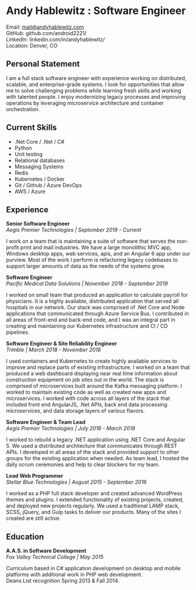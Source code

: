 # Andy Hablewitz : Software Engineer

Email: mail@andyhablewitz.com  
GitHub:  github.com/android2221/  
LinkedIn: linkedin.com/in/andyhablewitz/  
Location: Denver, CO

## **Personal Statement**

I am a full stack software engineer with experience working on distributed, scalable, and enterprise-grade systems. I look for opportunities that allow me to solve challenging problems while learning fresh skills and working with talented people. I enjoy modernizing legacy processes and improving operations by leveraging microservice architecture and container orchestration.

## **Current Skills**

- .Net Core / .Net / C#
- Python
- Unit testing
- Relational databases
- Messaging Systems
- Redis
- Kubernetes / Docker
- Git / Github / Azure DevOps
- AWS / Azure

## **Experience**

**Senior Software Engineer**  
*Aegis Premier Technologies | September 2019 - Current*

I work on a team that is maintaining a suite of software that serves the non-profit print and mail industries. We have a large monolithic MVC app, Windows desktop apps, web services, apis, and an Angular 6 app under our purview. Most of the work I perform is refactoring legacy codebases to support larger amounts of data as the needs of the systems grow.

**Software Engineer**  
*Pacific Medical Data Solutions | November 2018 - September 2019*

I worked on small team that produced an application to calculate payroll for physicians. It is a highly available, distributed application that served all hospitals in our network. Our stack was comprised of .Net Core and Node applications that communicated through Azure Service Bus. I contributed in all areas of front-end and back-end code, and I was an integral part in creating and maintaining our Kubernetes infrastructure and CI / CD pipelines.

**Software Engineer & Site Reliability Engineer**  
*Trimble | March 2018 - November 2018*

I used containers and Kubernetes to create highly available services to improve and replace parts of existing infrastructure. I worked on a team that produced a web dashboard displaying near real time information about construction equipment on job sites out in the world. The stack is comprised of microservices built around the Kafka messaging platform. I worked to maintain existing code as well as created new apps and microservices. I worked with code across all layers of the stack that included front end AngularJS, .Net APIs, back end data processing microservices, and data storage layers of various flavors.

**Software Engineer & Team Lead**  
*Aegis Premier Technologies | July 2016 - March 2018*

I worked to rebuild a legacy .NET application using .NET Core and Angular 5. We used a distributed architecture that communicates through REST APIs. I developed in all areas of the stack and provided support to other groups for the existing application when needed. As team lead, I hosted the daily scrum ceremonies and help to clear blockers for my team.

**Lead Web Programmer**  
*Stellar Blue Technologies | August 2015 - September 2016*

I worked as a PHP full stack developer and created advanced WordPress themes and plugins. I extended functionality of existing projects, created, and deployed new projects regularly. We used a traditional LAMP stack, SCSS, jQuery, and Gulp tasks to deliver our products. Many of the sites I created are still active.

## **Education**

**A.A.S. in Software Development**  
*Fox Valley Technical College | May 2015*

Curriculum based in C# application development on desktop and mobile platforms with additional work in PHP web development.  
Deans List recognition Spring 2013 & Fall 2014.
